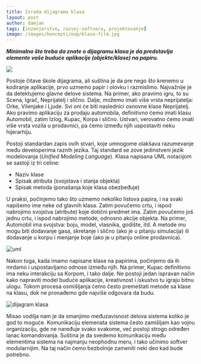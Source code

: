 ```yaml
---
title: Izrada dijagrama klasa
layout: post
author: damjan
tags: [inzenjerstvo, razvoj-softvera, projektovanje]
image: /images/koncepti/oop/klasa-film.jpg
---
```


***Minimalno što treba da znate o dijagramu klasa je da predstavlja elemente vaše buduće aplikacije (objekte/klase) na papiru.***

![]({{page.image}})

Postoje čitave škole dijagrama, ali suština je da pre nego što krenemo u kodiranje aplikacije, prvo uzmemo papir i olovku i razmislimo. Najvažnije je da detektujemo glavne delove sistema. Na primer, ako pravimo igru, to su Scena, Igrač, Neprijatelj i slično. Dalje, možemo imati više vrsta neprijatelja: Orke, Vilenjake i Ljude. Svi oni će biti naslednici osnovne klase Neprijatelj. Ako pravimo aplikaciju za prodaju automobila, definitivno ćemo imati klasu Automobil, zatim Izlog, Kupac, Korpa i slično. Ustvari, verovatno ćemo imati više vrsta vozila u prodavnici, pa ćemo između njih uspostaviti neku hijerarhiju.

Postoji standardan zapis ovih stvari, koje umnogome olakšava razumevanje među developerima raznih jezika. Taj standard se zove jedinstveni jezik modelovanja (*Unified Modeling Language*). Klasa napisana UML notacijom se sastoji iz tri celine:

- Naziv klase
- Spisak atributa (svojstava i stanja objekta)
- Spisak metoda (ponašanja koje klasa obezbeđuje)

U praksi, počinjemo tako što uzmemo nekoliko listova papira, i na svaki napišemo ime neke od glavnih klasa. Zatim povučemo crtu, i ispod nabrojimo svojstva (atribute) koje dotični predmet ima. Zatim povučemo još jednu crtu, i ispod nabrojimo metode, odnosno akcije objekta. Na primer, Automobil ima svojstva: boju, model, vlasnika, godište, itd. A metode mu mogu biti dodavanje gasa, skretanje i slično (ako je u pitanju simulacija) ili dodavanje u korpu i menjanje boje (ako je u pitanju online prodavnica).

![uml](http://learning.londonmet.ac.uk/computing/staff/chalkp/proj/ootutor/personuml.gif)

Nakon toga, kada imamo napisane klase na papirima, počinjemo da ih mrdamo i uspostavljamo odnose između njih. Na primer, Kupac definitivno ima neku interakciju sa Korpom, i tako dalje. Ne postoji jedan ispravan način kako napraviti model buduće aplikacije, kreativnost i iskustvo tu igraju bitnu ulogu. Tokom procesa osmišljanja ćemo često premeštati metode sa klase na klasu, dok ne pronađemo gde najviše odgovara da budu.

![dijagram klasa](https://d2slcw3kip6qmk.cloudfront.net/marketing/pages/chart/what-is-a-class-diagram-in-UML/UML_class_diagram_example3-800x786.png)

<!--![dijagram klasa](http://www.uml-diagrams.org/class-diagrams/class-diagram-domain-overview.png)-->

Misao vodilja nam je da smanjimo međuzavisnost delova sistema koliko je god to moguće. Komunikaciju elemenata sistema često zamišljam kao vojnu organizaciju, gde ne naređuje svako svakome, već postoji strogo određen lanac komandovanja. Suština je da svedemo komunikaciju među elementima sistema na najmanju neophodnu meru, i tako učinimo softver modularnijim. Na taj način ćemo bezbolnije zameniti neki deo kad bude potrebno.

